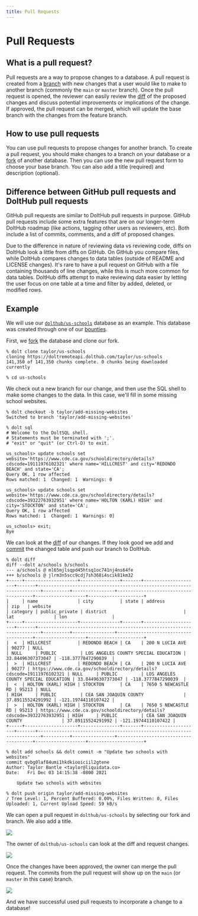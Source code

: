 ```yaml
---
title: Pull Requests
---
```


# Pull Requests

## What is a pull request?

Pull requests are a way to propose changes to a database. A pull request is created from a [branch](../dolt/git/branch.md) with new changes that a user would like to make to another branch (commonly the `main` or `master` branch). Once the pull request is opened, the reviewer can easily review the [diff](../dolt/git/diff.md) of the proposed changes and discuss potential improvements or implications of the change. If approved, the pull request can be merged, which will update the base branch with the changes from the feature branch.

## How to use pull requests

You can use pull requests to propose changes for another branch. To create a pull request, you should make changes to a branch on your database or a [fork](./forks.md) of another database. Then you can use the new pull request form to choose your base branch. You can also add a title (required) and description (optional).

## Difference between GitHub pull requests and DoltHub pull requests

GitHub pull requests are similar to DoltHub pull requests in purpose. GitHub pull requests include some extra features that are on our longer-term DoltHub roadmap (like actions, tagging other users as reviewers, etc). Both include a list of commits, comments, and a diff of proposed changes.

Due to the difference in nature of reviewing data vs reviewing code, diffs on DoltHub look a little from diffs on GitHub. On GitHub you compare files, while DoltHub compares changes to data tables (outside of README and LICENSE changes). It's rare to have a pull request on GitHub with a file containing thousands of line changes, while this is much more common for data tables. DoltHub diffs attempt to make reviewing data easier by letting the user focus on one table at a time and filter by added, deleted, or modified rows.

## Example

We will use our [`dolthub/us-schools`](https://www.dolthub.com/repositories/dolthub/us-schools) database as an example. This database was created through one of our [bounties](../../products/dolthub/data-bounties.md).

First, we [fork](./forks.md) the database and clone our fork.

```
% dolt clone taylor/us-schools
cloning https://doltremoteapi.dolthub.com/taylor/us-schools
141,350 of 141,350 chunks complete. 0 chunks being downloaded currently

% cd us-schools
```

We check out a new branch for our change, and then use the SQL shell to make some changes to the data. In this case, we'll fill in some missing school websites.

```
% dolt checkout -b taylor/add-missing-websites
Switched to branch 'taylor/add-missing-websites'

% dolt sql
# Welcome to the DoltSQL shell.
# Statements must be terminated with ';'.
# "exit" or "quit" (or Ctrl-D) to exit.

us_schools> update schools set website='https://www.cde.ca.gov/schooldirectory/details?cdscode=19111976102321' where name='HILLCREST' and city='REDONDO BEACH' and state='CA';
Query OK, 1 row affected
Rows matched: 1  Changed: 1  Warnings: 0

us_schools> update schools set website='https://www.cde.ca.gov/schooldirectory/details?cdscode=39322763932951' where name='HOLTON (KARL) HIGH' and city='STOCKTON' and state='CA';
Query OK, 1 row affected
Rows matched: 1  Changed: 1  Warnings: 0]

us_schools> exit;
Bye
```

We can look at the [diff](../dolt/git/diff.md) of our changes. If they look good we add and [commit](../dolt/git/commits.md) the changed table and push our branch to DoltHub.

```
% dolt diff
diff --dolt a/schools b/schools
--- a/schools @ ml65mjlsqpd45htsq1oc741nj4ns64fe
+++ b/schools @ jlrm3n5scc9cdj7sh368i4scik81km32
+-----+--------------------+---------------+-------+---------------------+-------+-----------------------------------------------------------------------+----------+----------------+--------------------------------------+-------------------+---------------------+
|     | name               | city          | state | address             | zip   | website                                                               | category | public_private | district                             | lat               | lon                 |
+-----+--------------------+---------------+-------+---------------------+-------+-----------------------------------------------------------------------+----------+----------------+--------------------------------------+-------------------+---------------------+
|  <  | HILLCREST          | REDONDO BEACH | CA    | 200 N LUCIA AVE     | 90277 | NULL                                                                  | NULL     | PUBLIC         | LOS ANGELES COUNTY SPECIAL EDUCATION | 33.84496307373047 | -118.3777847290039  |
|  >  | HILLCREST          | REDONDO BEACH | CA    | 200 N LUCIA AVE     | 90277 | https://www.cde.ca.gov/schooldirectory/details?cdscode=19111976102321 | NULL     | PUBLIC         | LOS ANGELES COUNTY SPECIAL EDUCATION | 33.84496307373047 | -118.3777847290039  |
|  <  | HOLTON (KARL) HIGH | STOCKTON      | CA    | 7650 S NEWCASTLE RD | 95213 | NULL                                                                  | HIGH     | PUBLIC         | CEA SAN JOAQUIN COUNTY               | 37.89115524291992 | -121.19744110107422 |
|  >  | HOLTON (KARL) HIGH | STOCKTON      | CA    | 7650 S NEWCASTLE RD | 95213 | https://www.cde.ca.gov/schooldirectory/details?cdscode=39322763932951 | HIGH     | PUBLIC         | CEA SAN JOAQUIN COUNTY               | 37.89115524291992 | -121.19744110107422 |
+-----+--------------------+---------------+-------+---------------------+-------+-----------------------------------------------------------------------+----------+----------------+--------------------------------------+-------------------+---------------------+

% dolt add schools && dolt commit -m "Update two schools with websites"
commit qvbg0laf84umi1hkdkiooiciil2gtene
Author: Taylor Bantle <taylor@liquidata.co>
Date:   Fri Dec 03 14:15:38 -0800 2021

	Update two schools with websites

% dolt push origin taylor/add-missing-websites
/ Tree Level: 1, Percent Buffered: 0.00%, Files Written: 0, Files Uploaded: 1, Current Upload Speed: 59 kB/s
```

We can open a pull request in `dolthub/us-schools` by selecting our fork and branch. We also add a title.

![](../../.gitbook/assets/new-pull-request-form.png)

The owner of `dolthub/us-schools` can look at the diff and request changes.

![](../../.gitbook/assets/pull-request-diff.png)

Once the changes have been approved, the owner can merge the pull request. The commits from the pull request will show up on the `main` (or `master` in this case) branch.

![](../../.gitbook/assets/merged-pull-with-feedback.png)

And we have successful used pull requests to incorporate a change to a database!
